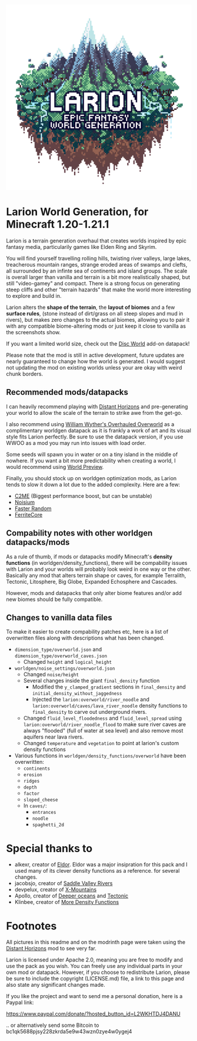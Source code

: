 ![Larion project logo](images/larion_logo.png)

# Larion World Generation, for Minecraft 1.20-1.21.1

Larion is a terrain generation overhaul that creates worlds inspired by epic fantasy media, particularily games like Elden Ring and Skyrim.

You will find yourself travelling rolling hills, twisting river valleys, large lakes, treacherous mountain ranges, strange eroded areas of swamps and clefts, all surrounded by an infinte sea of continents and island groups. The scale is overall larger than vanilla and terrain is a bit more realistically shaped, but still "video-gamey" and compact. There is a strong focus on generating steep cliffs and other "terrain hazards" that make the world more interesting to explore and build in.

Larion alters the **shape of the terrain**, the **layout of biomes** and a few **surface rules**, (stone instead of dirt/grass on all steep slopes and mud in rivers), but makes zero changes to the actual biomes, allowing you to pair it with any compatible biome-altering mods or just keep it close to vanilla as the screenshots show.

If you want a limited world size, check out the [Disc
World](https://modrinth.com/datapack/larion-one-continent) add-on datapack!

Please note that the mod is still in active development, future updates are nearly guaranteed to change how the world is generated. I would suggest not updating the mod on existing worlds unless your are okay with weird chunk borders.

## Recommended mods/datapacks

I can heavily recommend playing with [Distant Horizons](https://modrinth.com/mod/distanthorizons) and pre-generating your world to allow the scale of the terrain to strike awe from the get-go.

I also recommend using [William Wyther's Overhauled Overworld](https://modrinth.com/datapack/william-wythers-overhauled-overworld-(datapack)) as a complimentary worldgen datapack as it is frankly a work of art and its visual style fits Larion perfectly. Be sure to use the datapack version, if you use WWOO as a mod you may run into issues with load order.

Some seeds will spawn you in water or on a tiny island in the middle of
nowhere. If you want a bit more predictability when creating a world, I would
recommend using [World Preview](https://modrinth.com/mod/world-preview).

Finally, you should stock up on worldgen optimization mods, as Larion tends to slow it down a lot due to the added complexity. Here are a few:
- [C2ME](https://modrinth.com/mod/c2me-fabric) (Biggest performance boost, but can be unstable)
- [Noisium](https://modrinth.com/mod/noisium)
- [Faster Random](https://modrinth.com/mod/faster-random)
- [FerriteCore](https://modrinth.com/mod/ferrite-core)

## Compability notes with other worldgen datapacks/mods

As a rule of thumb, if mods or datapacks modify Minecraft's **density functions** (in worldgen/density_functions), there will be compability issues with Larion and your worlds will probably look weird in one way or the other. Basically any mod that alters terrain shape or caves, for example Terralith, Tectonic, Litosphere, Big Globe, Expanded Echosphere and Cascades.

However, mods and datapacks that only alter biome features and/or add new biomes should be fully compatible.

## Changes to vanilla data files

To make it easier to create compability patches etc, here is a list of
overwritten files along with descriptions what has been changed.

- `dimension_type/overworld.json` and `dimension_type/overworld_caves.json`
    - Changed `height` and `logical_height`
- `worldgen/noise_settings/overworld.json`
    - Changed `noise/height`
    - Several changes inside the giant `final_density` function
        - Modified the `y_clamped_gradient` sections in `final_density` and `initial_density_without_jaggedness`
        - Injected the `larion:overworld/river_noodle` and `larion:overworld/caves/lava_river_noodle` density functions to `final_density` to carve out underground rivers.
    - Changed `fluid_level_floodedness` and `fluid_level_spread` using `larion:overworld/river_noodle_flood` to make sure river caves are always "flooded" (full of water at sea level) and also remove most aquifers near lava rivers.
    - Changed `temperature` and `vegetation` to point at larion's custom density functions
- Various functions in `worldgen/density_functions/overworld` have been overwritten:
    - `continents`
    - `erosion`
    - `ridges`
    - `depth`
    - `factor`
    - `sloped_cheese`
    - In `caves/`:
        - `entrances`
        - `noodle`
        - `spaghetti_2d`

# Special thanks to

- alkexr, creator of
[Eldor](https://www.planetminecraft.com/data-pack/eldor/). Eldor was a major
insipration for this pack and I used many of its clever density functions as a reference.
for several changes.
- jacobsjo, creator of [Saddle Valley Rivers](https://www.planetminecraft.com/data-pack/saddle-valley-rivers-canyons-and-underground-rivers-1-18-2-only/)
- devpelux, creator of [X-Mountains](https://modrinth.com/datapack/xmountains)
- Apollo, creator of [Deeper oceans](https://modrinth.com/datapack/deeper-oceans) and [Tectonic](https://modrinth.com/datapack/tectonic)
- Klinbee, creator of [More Density Functions](https://modrinth.com/mod/more-density-functions)

# Footnotes

All pictures in this readme and on the modrinth page were taken using the
[Distant Horizons](https://modrinth.com/mod/distanthorizons) mod to see very far.

Larion is licensed under Apache 2.0, meaning you are free to modify and use the
pack as you wish. You can freely use any individual parts in your own
mod or datapack. However, if you choose to redistribute Larion, please be sure to
include the copyright (LICENSE.md) file, a link to this page and also state any
significant changes made.

If you like the project and want to send me a personal donation, here is a Paypal link:

https://www.paypal.com/donate/?hosted_button_id=L2WKHTDJ4DANU

.. or alternatively send some Bitcoin to bc1qk5688pjsy228zkrda5e9w43wzn0zye4w0ygej4
